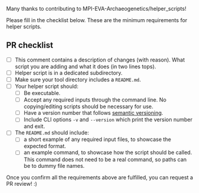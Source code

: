 Many thanks to contributing to MPI-EVA-Archaeogenetics/helper_scripts!

Please fill in the checklist below. These are the minimum requirements for helper scripts.
## PR checklist

 - [ ] This comment contains a description of changes (with reason). What script you are adding and what it does (in two lines tops).
 - [ ] Helper script is in a dedicated subdirectory.
 - [ ] Make sure your tool directory includes a `README.md`.
 - [ ] Your helper script should:
   - [ ] Be executable.
   - [ ] Accept any required inputs through the command line. No copying/editing scripts should be necessary for use.
   - [ ] Have a version number that follows [semantic versioning](https://semver.org/).
   - [ ] Include CLI options `-v` and `--version` which print the version number and exit.
 - [ ] The `README.md` should include:
   - [ ] a short example of any required input files, to showcase the expected format.
   - [ ] an example command, to showcase how the script should be called. This command does not need to be a real command, so paths can be to dummy file names.

Once you confirm all the requirements above are fulfilled, you can request a PR review! :)
